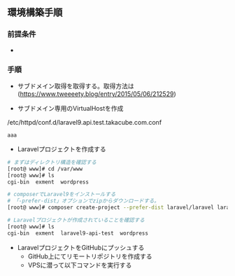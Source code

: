 ## 環境構築手順

### 前提条件
- 

### 手順
- サブドメイン取得を取得する。取得方法は(https://www.tweeeety.blog/entry/2015/05/06/212529)

- サブドメイン専用のVirtualHostを作成

/etc/httpd/conf.d/laravel9.api.test.takacube.com.conf
```
aaa
```

- Laravelプロジェクトを作成する
```sh
# まずはディレクトリ構造を確認する
[root@ www]# cd /var/www
[root@ www]# ls
cgi-bin  exment  wordpress

# composerでLaravel9をインストールする
# 「-prefer-dist」オプションでzipからダウンロードする。
[root@ www]# composer create-project --prefer-dist laravel/laravel laravel9-api-test "9.*"

# Laravelプロジェクトが作成されていることを確認する
[root@ www]# ls
cgi-bin  exment  laravel9-api-test  wordpress
```

- LaravelプロジェクトをGitHubにプッシュする
    - GitHub上にてリモートリポジトリを作成する
    - VPSに潜って以下コマンドを実行する


